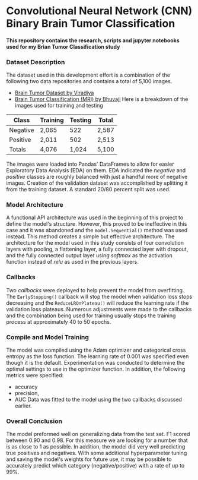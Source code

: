 # Convolutional Neural Network (CNN) Binary Brain Tumor Classification

<h4>This repository contains the research, scripts and jupyter notebooks used for my Brian Tumor Classification study</h4>

### Dataset Description
The dataset used in this development effort is a combination of the following two data repositories and contains a total of 5,100 images.
- [Brain Tumor Dataset by Viradiya](https://www.kaggle.com/datasets/preetviradiya/brian-tumor-dataset)
- [Brain Tumor Classification (MRI) by Bhuvaji](https://www.kaggle.com/datasets/sartajbhuvaji/brain-tumor-classification-mri)
Here is a breakdown of the images used for training and testing

| Class    | Training | Testing | Total |
|----------|----------|---------|-------|
| Negative | 2,065    |   522   | 2,587 |
| Positive | 2,011    |   502   | 2,513 |
| Totals   | 4,076    | 1,024   | 5,100 |

The images were loaded into Pandas' DataFrames to allow for easier Exploratory Data Analysis (EDA) on them.  EDA indicated the *negative* and *positive* classes are roughly balanced with just a handful more of negative images.  Creation of the validation dataset was accomplished by splitting it from the training dataset.  A standard 20/80 percent split was used.</p>

### Model Architecture
A functional API architecture was used in the beginning of this project to define the model's structure.  However, this proved to be ineffective in this case and it was abandoned and the `model.Sequential()` method was used instead.  This method creates a simple but effective architecture. The architecture for the model used in this study consists of four convolution layers with pooling, a flattening layer, a fully connected layer with dropout, and the fully connected output layer using *softmax* as the activation function instead of *relu* as used in the previous layers.

### Callbacks
Two *callbacks* were deployed to help prevent the model from overfitting.  The `EarlyStopping()` callback will stop the model when validation loss stops decreasing and the `ReduceLROnPlateau()` will reduce the learning rate if the validation loss plateaus.  Numerous adjustments were made to the callbacks and the combination being used for training usually stops the training process at approximately 40 to 50 epochs.

### Compile and Model Training
The model was compiled using the Adam optimizer and categorical cross entropy as the loss function.  The learning rate of 0.001 was specified even though it is the default.  Experimentation was conducted to determine the optimal settings to use in the optimizer function.  In addition, the following metrics were specified:
- accuracy
- precision,
- AUC
Data was fitted to the model using the two callbacks discussed earlier.

### Overall Conclusion
The model preformed well on generalizing data from the test set.  F1 scored between 0.90 and 0.98.  For this measure we are looking for a number that is as close to 1 as possible.  In addition, the model did very well predicting true positives and negatives.  With some additional hyperparameter tuning and saving the model's weights for future use, it may be possible to accurately predict which category (negative/positive) with a rate of up to 99%.